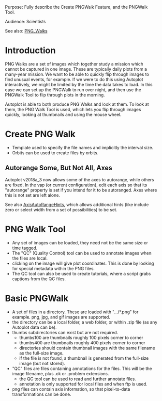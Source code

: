 Purpose: Fully describe the Create PNGWalk Feature, and the PNGWalk
Tool.

Audience: Scientists

See also: [PNG_Walks](PNG_Walks.md)

# Introduction

PNG Walks are a set of images which together study a mission which
cannot be captured in one image. These are typically daily plots from a
many-year mission. We want to be able to quickly flip through images to
find unusual events, for example. If we were to do this using Autoplot
interactively, we might be limited by the time the data takes to load.
In this case we can set up the PNGWalk to run over night, and then use
the PNGWalk Tool to flip through plots in the morning.

Autoplot is able to both produce PNG Walks and look at them. To look at
them, the PNG Walk Tool is used, which lets you flip through images
quickly, looking at thumbnails and using the mouse wheel.

# Create PNG Walk

  - Template used to specify the file names and implicitly the interval
    size.
  - Orbits can be used to create files by orbits.

## Autorange Some, But Not All, Axes

Autoplot v2018a\_3 now allows some of the axes to autorange, while
others are fixed. In the vap (or current configuration), edit each axis
so that its "autorange" property is set if you intend for it to be
autoranged. Axes where this is not set are left alone.

See also [AxisAutoRangeHints](AxisAutoRangeHints.md), which allows
additional hints (like include zero or select width from a set of
possibilities) to be set.

# PNG Walk Tool

  - Any set of images can be loaded, they need not be the same size or
    time tagged.
  - The "QC" (Quality Control) tool can be used to annotate images when
    the files are local.
  - clicking on the image will give plot coordinates. This is done by
    looking for special metadata within the PNG files.
  - The QC tool can also be used to create tutorials, where a script
    grabs captions from the QC files.

# Basic PNGWalk

  - A set of files in a directory. These are loaded with ".../\*.png"
    for example. png, jpg, and gif images are supported.
  - the directory can be a local folder, a web folder, or within .zip
    file (as any Autoplot data can be).
  - thumbs subdirectories can exist but are not required.
      - thumbs100 are thumbnails roughly 100 pixels corner to corner
      - thumbs400 are thumbnails roughly 400 pixels corner to corner
      - directories should contain thumbnail images with the same
        filename as the full-size image.
      - if the file is not found, a thumbnail is generated from the
        full-size image (but not stored).
  - "QC" files are files containing annotations for the files. This will
    be the image filename, plus .ok or .problem extensions.
      - the QC tool can be used to read and further annotate files.
      - annotation is only supported for local files and when ftp is
        used.
  - png files can contain axis information, so that pixel-to-data
    transformations can be done.

